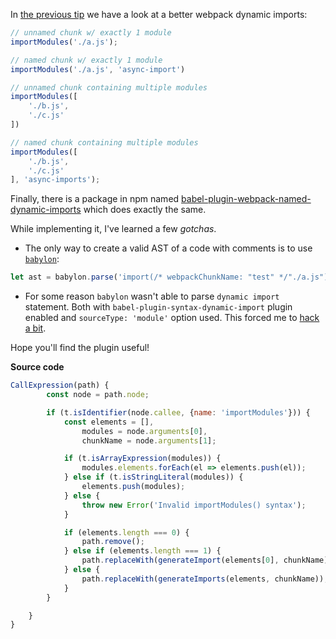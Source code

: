 In [the previous tip][1] we have a look at a better webpack dynamic imports:

```js
// unnamed chunk w/ exactly 1 module
importModules('./a.js');

// named chunk w/ exactly 1 module
importModules('./a.js', 'async-import')

// unnamed chunk containing multiple modules
importModules([
    './b.js',
    './c.js'
])

// named chunk containing multiple modules
importModules([
    './b.js',
    './c.js'
], 'async-imports');
```

Finally, there is a package in npm named [babel-plugin-webpack-named-dynamic-imports][2] which does exactly the same.

While implementing it, I've learned a few *gotchas*.

- The only way to create a valid AST of a code with comments is to use [`babylon`][3]:

```js
let ast = babylon.parse('import(/* webpackChunkName: "test" */"./a.js")')
```

- For some reason `babylon` wasn't able to parse `dynamic import` statement. Both with `babel-plugin-syntax-dynamic-import` plugin enabled and `sourceType: 'module'` option used. This forced me to [hack a bit][4].

Hope you'll find the plugin useful!

**Source code**

```js
CallExpression(path) {
        const node = path.node;

        if (t.isIdentifier(node.callee, {name: 'importModules'})) {
            const elements = [],
                modules = node.arguments[0],
                chunkName = node.arguments[1];

            if (t.isArrayExpression(modules)) {
                modules.elements.forEach(el => elements.push(el));
            } else if (t.isStringLiteral(modules)) {
                elements.push(modules);
            } else {
                throw new Error('Invalid importModules() syntax');
            }

            if (elements.length === 0) {
                path.remove();
            } else if (elements.length === 1) {
                path.replaceWith(generateImport(elements[0], chunkName));
            } else {
                path.replaceWith(generateImports(elements, chunkName));
            }
        }

    }
}
```

[1]: https://github.com/jakwuh/web/tree/master/tips/17-08-2017
[2]: https://github.com/jakwuh/babel-plugin-webpack-named-dynamic-imports
[3]: https://www.npmjs.com/package/babylon
[4]: https://github.com/jakwuh/babel-plugin-webpack-named-dynamic-imports/blob/master/index.js#L7-L21
